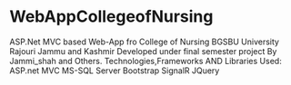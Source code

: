 # WebAppCollegeofNursing
ASP.Net MVC based Web-App fro College of Nursing BGSBU University Rajouri Jammu and Kashmir Developed under final semester project By Jammi_shah and Others.
Technologies,Frameworks AND Libraries Used:
ASP.net MVC
MS-SQL Server
Bootstrap
SignalR
JQuery
